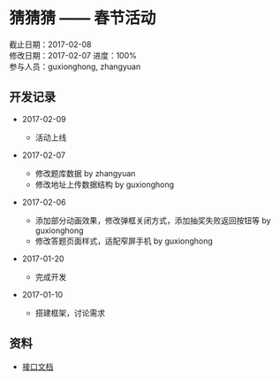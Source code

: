 # 猜猜猜 —— 春节活动
截止日期：2017-02-08  
修改日期：2017-02-07
进度：100%  
参与人员：guxionghong, zhangyuan

## 开发记录
- 2017-02-09
  * 活动上线

- 2017-02-07
  * 修改题库数据 by zhangyuan
  * 修改地址上传数据结构 by guxionghong

- 2017-02-06
  * 添加部分动画效果，修改弹框关闭方式，添加抽奖失败返回按钮等 by guxionghong
  * 修改答题页面样式，适配窄屏手机 by guxionghong

- 2017-01-20
  * 完成开发

- 2017-01-10
  * 搭建框架，讨论需求

## 资料
- [接口文档](http://www.doyoteam.com:8082/showdoc-master/index.php?s=/4&page_id=36)
